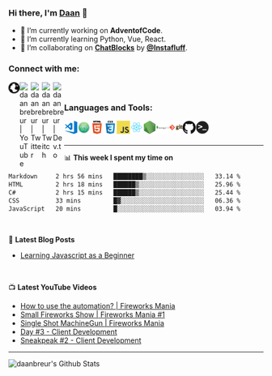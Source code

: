 
### Hi there, I'm [Daan][website] 👋

- 🔭 I’m currently working on **AdventofCode**.
- 🌱 I’m currently learning Python, Vue, React.
- 👯 I’m collaborating on **[ChatBlocks][chatblocksProd]** by **[@Instafluff][instafluff]**. 


### Connect with me:

[<img align="left" alt="daanbreur.com" width="22px" src="https://raw.githubusercontent.com/iconic/open-iconic/master/svg/globe.svg" />][website]
[<img align="left" alt="daanbreur | YouTube" width="22px" src="https://cdn.jsdelivr.net/npm/simple-icons@v3/icons/youtube.svg" />][youtube]
[<img align="left" alt="daanbreur | Twitter" width="22px" src="https://cdn.jsdelivr.net/npm/simple-icons@v3/icons/twitter.svg" />][twitter]
[<img align="left" alt="daanbreur | Twitch" width="22px" src="https://cdn.jsdelivr.net/npm/simple-icons@v3/icons/twitch.svg" />][twitch]
[<img align="left" alt="daanbreur | Dev.to" width="22px" src="https://d2fltix0v2e0sb.cloudfront.net/dev-badge.svg" />][devto]

<br />

### Languages and Tools:

<img align="left" alt="Visual Studio Code" width="26px" src="https://raw.githubusercontent.com/github/explore/master/topics/visual-studio-code/visual-studio-code.png" />
<img align="left" alt="Atom" width="26px" src="https://raw.githubusercontent.com/github/explore/master/topics/atom/atom.png" />
<img align="left" alt="HTML5" width="26px" src="https://raw.githubusercontent.com/github/explore/master/topics/html/html.png" />
<img align="left" alt="CSS3" width="26px" src="https://raw.githubusercontent.com/github/explore/master/topics/css/css.png" />
<img align="left" alt="JavaScript" width="26px" src="https://raw.githubusercontent.com/github/explore/master/topics/javascript/javascript.png" />
<img align="left" alt="React" width="26px" src="https://raw.githubusercontent.com/github/explore/master/topics/react/react.png" />
<img align="left" alt="Node.js" width="26px" src="https://raw.githubusercontent.com/github/explore/master/topics/nodejs/nodejs.png" />
<img align="left" alt="MongoDB" width="26px" src="https://raw.githubusercontent.com/github/explore/master/topics/mongodb/mongodb.png" />
<img align="left" alt="Git" width="26px" src="https://raw.githubusercontent.com/github/explore/master/topics/git/git.png" />
<img align="left" alt="GitHub" width="26px" src="https://raw.githubusercontent.com/github/explore/master/topics/github/github.png" />
<img align="left" alt="Terminal" width="26px" src="https://raw.githubusercontent.com/github/explore/master/topics/terminal/terminal.png" />

<br />
<br />

---

📊 **This week I spent my time on**
<!--START_SECTION:waka-->
```text
Markdown     2 hrs 56 mins   ████████▒░░░░░░░░░░░░░░░░   33.14 % 
HTML         2 hrs 18 mins   ██████▒░░░░░░░░░░░░░░░░░░   25.96 % 
C#           2 hrs 15 mins   ██████▒░░░░░░░░░░░░░░░░░░   25.44 % 
CSS          33 mins         █▓░░░░░░░░░░░░░░░░░░░░░░░   06.36 % 
JavaScript   20 mins         █░░░░░░░░░░░░░░░░░░░░░░░░   03.94 % 
```
<!--END_SECTION:waka-->

<br />

📕 **Latest Blog Posts**
<!-- BLOG:START -->
- [Learning Javascript as a Beginner](https://dev.to/daanbreur/learning-javascript-as-a-beginner-5ekk)
<!-- BLOG:END -->

<br />

📺 **Latest YouTube Videos**
<!-- YOUTUBE:START -->
- [How to use the automation? | Fireworks Mania](https://www.youtube.com/watch?v=uls_CAJnTDs)
- [Small Fireworks Show | Fireworks Mania #1](https://www.youtube.com/watch?v=YP2lj5YG98k)
- [Single Shot MachineGun | Fireworks Mania](https://www.youtube.com/watch?v=d2WeaBxqQ4c)
- [Day #3 - Client Development](https://www.youtube.com/watch?v=u42-501oxQ4)
- [Sneakpeak #2 - Client Development](https://www.youtube.com/watch?v=bRAsGe3oKrg)
<!-- YOUTUBE:END -->

---

<img align="left" alt="daanbreur's Github Stats" src="https://github-readme-stats.vercel.app/api?username=daanbreur&show_icons=true&hide_border=true" />

[website]: https://daanbreur.systems
[twitter]: https://twitter.com/portaalg
[twitch]: https://twitch.tv/portaalgaming
[youtube]: https://youtube.com/channel/UCGWs9foruVqIoEf2sLBfJAg
[devto]: https://dev.to/daanbreur
[instafluff]: http://github.com/Instafluff

[chatblocksProd]: https://instafluff.tv/ChatBlocks
[chatblocksCode]: https://github.com/instafluff/ChatBlocks
